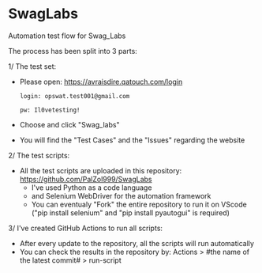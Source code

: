 # SwagLabs

Automation test flow for Swag_Labs

The process has been split into 3 parts:

1/ The test set:

- Please open:
  https://avraisdire.qatouch.com/login

      login: opswat.test001@gmail.com

      pw: Il0vetesting!

- Choose and click "Swag_labs"
- You will find the "Test Cases" and the "Issues" regarding the website

2/ The test scripts:

- All the test scripts are uploaded in this repository: https://github.com/PalZol999/SwagLabs
  - I've used Python as a code language
  - and Selenium WebDriver for the automation framework
  - You can eventualy "Fork" the entire repository to run it on VScode ("pip install selenium" and "pip install pyautogui" is required)

3/ I've created GitHub Actions to run all scripts:

- After every update to the repository, all the scripts will run automatically
- You can check the results in the repository by:
  Actions > #the name of the latest commit# > run-script
